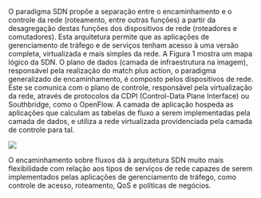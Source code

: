 O paradigma SDN propõe a separação entre o encaminhamento e o controle da rede (roteamento, entre outras funções) a partir da desagregação destas funções dos dispositivos de rede (roteadores e comutadores). Esta arquitetura permite que as aplicações de gerenciamento de tráfego e de serviços tenham acesso à uma versão completa, virtualizada e mais simples da rede.
A Figura 1 mostra um mapa lógico da SDN. O plano de dados (camada de infraestrutura na imagem), responsável pela realização do match plus action, o paradigma generalizado de encaminhamento, é composto pelos dispositivos de rede. Este se comunica com o plano de controle, responsável pela virtualização da rede, através de protocolos da CDPI (Control-Data Plane Interface) ou Southbridge, como o OpenFlow. A camada de aplicação hospeda as aplicações que calculam as tabelas de fluxo a serem implementadas pela camada de dados, e utiliza a rede virtualizada providenciada pela camada de controle para tal.

<img style="display: block;margin-left: auto;margin-right: auto;" src="assets/images/sdnarchitecture.png">

O encaminhamento sobre fluxos dá à arquitetura SDN muito mais flexibilidade com relação aos tipos de serviços de rede capazes de serem implementados pelas aplicações de gerenciamento de tráfego, como controle de acesso, roteamento, QoS e políticas de negócios.